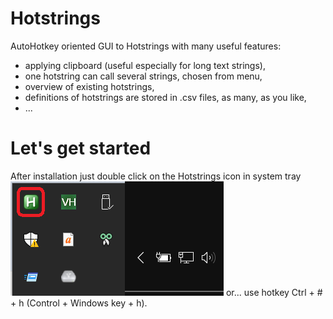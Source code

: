 # Hotstrings
AutoHotkey oriented GUI to Hotstrings with many useful features:
- applying clipboard (useful especially for long text strings),
- one hotstring can call several strings, chosen from menu,
- overview of existing hotstrings,
- definitions of hotstrings are stored in .csv files, as many, as you like,
- ...

# Let's get started
After installation just double click on the Hotstrings icon in system tray ![Example of system tray](/HelpPictures/Hotstring3_SystemTray.png) or... use hotkey Ctrl + # + h (Control + Windows key + h).


